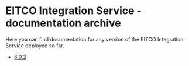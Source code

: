 
# EITCO Integration Service - documentation archive

Here you can find documentation for any version of the EITCO Integration Service deployed so far.

 * [6.0.2](archive/6.0.2)
